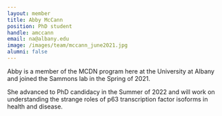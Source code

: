 ```yaml
---
layout: member
title: Abby McCann
position: PhD student
handle: amccann
email: na@albany.edu
image: /images/team/mccann_june2021.jpg
alumni: false
---
```


Abby is a member of the MCDN program here at the University at Albany and joined the Sammons lab in the Spring of 2021. 

She advanced to PhD candidacy in the Summer of 2022 and will work on understanding the strange roles of p63 transcription factor isoforms in health and disease. 